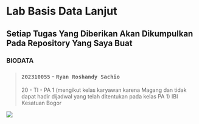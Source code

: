 <body>
   
   #  Lab Basis Data Lanjut
   
   ##  Setiap Tugas Yang Diberikan Akan Dikumpulkan Pada Repository Yang Saya Buat

   
   ### BIODATA 
   
   > ### `202310055` - `Ryan Roshandy Sachio`
   > 20 - TI - PA 1 (mengikut kelas karyawan karena Magang dan tidak dapat hadir dijadwal yang telah ditentukan pada kelas PA 1)
   > IBI Kesatuan Bogor
   
</body>

<picture>
  <source media="(prefers-color-scheme: dark)" srcset="[YOUR-DARKMODE-IMAGE](https://avatars.githubusercontent.com/u/91825574?v=4)">
  <img = "alt profile img" src = "https://avatars.githubusercontent.com/u/91825574?v=4">
</picture>
